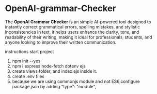 # OpenAI-grammar-Checker
The **OpenAI Grammar Checker** is an simple AI-powered tool designed to instantly correct grammatical errors, spelling mistakes, and stylistic inconsistencies in text, it helps users enhance the clarity, tone, and readability of their writing, making it ideal for professionals, students, and anyone looking to improve their written communication.


instructions
start project
1) npm init --yes
2) npm i express node-fetch dotenv ejs
3) create views folder, and index.ejs inside it.
4) create .env files
5) because we are using commonjs module and not ES6,configure package.json by adding
 "type": "module",
